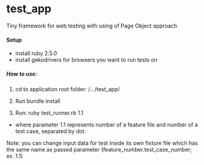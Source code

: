 # test_app
Tiny framework for web testing with using of Page Object approach

#### Setup

* install ruby 2.5.0
* install gekodrivers for browsers you want to run tests on

##### How to use:

1. cd to application root folder: /.../test_app/

2. Run bundle install

3. Run:  ruby test_runner.rb 1.1
* where parameter 1.1 represents number of a feature file and number of a test case, separated by dot.

Note: you can change input data for test inside its own fixture file which has the same name as passed parameter (feature_number.test_case_number; ex. 1.1)

